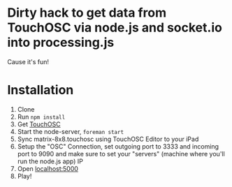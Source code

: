 # Dirty hack to get data from TouchOSC via node.js and socket.io into processing.js

Cause it's fun!

# Installation

1. Clone
2. Run `npm install`
3. Get [TouchOSC](http://hexler.net/software/touchosc)
4. Start the node-server, `foreman start`
5. Sync matrix-8x8.touchosc using TouchOSC Editor to your iPad
6. Setup the "OSC" Connection, set outgoing port to 3333 and incoming port to 9090 and make sure to set your "servers" (machine where you'll run the node.js app) IP
7. Open [localhost:5000](http://localhost:5000)
8. Play!
